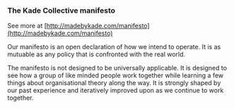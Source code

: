 ### The Kade Collective manifesto

See more at [http://madebykade.com/manifesto](http://madebykade.com/manifesto)

Our manifesto is an open declaration of how we intend to operate. It is as mutuable as any policy that is confronted with the real world. 

The manifesto is not designed to be universally applicable.
It is designed to see how a group of like minded people work together while learning a few things about organisational theory along the way. It is strongly shaped by our past experience and iteratively improved upon as we continue to work together.

